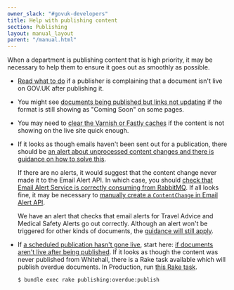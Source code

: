 ```yaml
---
owner_slack: "#govuk-developers"
title: Help with publishing content
section: Publishing
layout: manual_layout
parent: "/manual.html"
---
```


When a department is publishing content that is high priority, it may be
necessary to help them to ensure it goes out as smoothly as possible.

- [Read what to do][live] if a publisher is complaining that a document
  isn't live on GOV.UK after publishing it.

[live]: documents-arent-live-after-publishing.html

- You might see [documents being published but links not
  updating][links] if the format is still showing as "Coming Soon" on
  some pages.

[links]: documents-are-published-but-links-arent-updated.html

- You may need to [clear the Varnish or Fastly caches][cache] if the
  content is not showing on the live site quick enough.

[cache]: purge-cache.html

- If it looks as though emails haven't been sent out for a publication, there
  should be [an alert about unprocessed content changes and there is guidance on
  how to solve this](alerts/email-alert-api-unprocessed-content-changes.html).

  If there are no alerts, it would suggest that the content change never made it
  to the Email Alert API. In which case, you should [check that Email Alert
  Service is correctly consuming from RabbitMQ](alerts/rabbitmq-no-consumers-listening.html).
  If all looks fine, it may be necessary to [manually create a `ContentChange` in
  Email Alert API](https://github.com/alphagov/email-alert-api/blob/1aee9703bf303d43ba4ecb5f6fd771b757d52daf/app/services/notification_handler_service.rb#L24-L43).

  We have an alert that checks that email alerts for Travel Advice and Medical
  Safety Alerts go out correctly. Although an alert won't be triggered for other
  kinds of documents, the [guidance will still apply](alerts/email-alerts-travel-medical.html).

- If [a scheduled publication hasn't gone live](alerts/whitehall-scheduled-publishing.html),
  start here: [if documents aren't live after being published][live].
  If it looks as though the content was never published from
  Whitehall, there is a Rake task available which will publish overdue
  documents. In Production, run [this Rake
  task](https://deploy.blue.production.govuk.digital//job/run-rake-task/parambuild/?TARGET_APPLICATION=whitehall&MACHINE_CLASS=whitehall_backend&RAKE_TASK=publishing:overdue:publish).

  ```bash
  $ bundle exec rake publishing:overdue:publish
  ```
